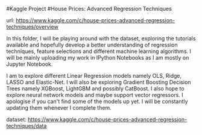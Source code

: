 #Kaggle Project
#House Prices: Advanced Regression Techniques

url: https://www.kaggle.com/c/house-prices-advanced-regression-techniques/overview

In this folder, I will be playing around with the dataset, exploring the tutorials available and hopefully develop a better understanding of regression techniques, feature selections and different machine learning algorithms.
I will be mainly uploading my work in IPython Notebooks as I am mostly on Jupyter Notebook.

I am to explore different Linear Regression models namely OLS, Ridge, LASSO and Elastic-Net.
I will also be exploring Gradient Boosting Decision Trees namely XGBoost, LightGBM and possibly CatBoost.
I also hope to explore neural network models and maybe support vector regressors.
I apologise if you can't find some of the models up yet. I will be constantly updating them whenever I complete them.

dataset: https://www.kaggle.com/c/house-prices-advanced-regression-techniques/data
